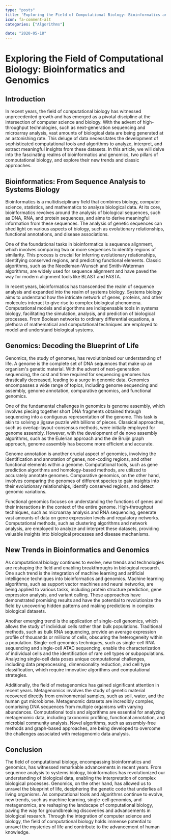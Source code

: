 ```yaml
---
type: "posts"
title: 'Exploring the Field of Computational Biology: Bioinformatics and Genomics'
icon: fa-comment-alt
categories: ["Algorithms"]

date: "2020-05-18"
---
```




# Exploring the Field of Computational Biology: Bioinformatics and Genomics

## Introduction

In recent years, the field of computational biology has witnessed unprecedented growth and has emerged as a pivotal discipline at the intersection of computer science and biology. With the advent of high-throughput technologies, such as next-generation sequencing and microarray analysis, vast amounts of biological data are being generated at an astonishing rate. This deluge of data necessitates the development of sophisticated computational tools and algorithms to analyze, interpret, and extract meaningful insights from these datasets. In this article, we will delve into the fascinating realms of bioinformatics and genomics, two pillars of computational biology, and explore their new trends and classic approaches.

## Bioinformatics: From Sequence Analysis to Systems Biology

Bioinformatics is a multidisciplinary field that combines biology, computer science, statistics, and mathematics to analyze biological data. At its core, bioinformatics revolves around the analysis of biological sequences, such as DNA, RNA, and protein sequences, and aims to derive meaningful information from these sequences. The analysis of genetic sequences can shed light on various aspects of biology, such as evolutionary relationships, functional annotations, and disease associations.

One of the foundational tasks in bioinformatics is sequence alignment, which involves comparing two or more sequences to identify regions of similarity. This process is crucial for inferring evolutionary relationships, identifying conserved regions, and predicting functional elements. Classic algorithms, such as the Needleman-Wunsch and Smith-Waterman algorithms, are widely used for sequence alignment and have paved the way for modern alignment tools like BLAST and FASTA.

In recent years, bioinformatics has transcended the realm of sequence analysis and expanded into the realm of systems biology. Systems biology aims to understand how the intricate network of genes, proteins, and other molecules interact to give rise to complex biological phenomena. Computational models and algorithms are indispensable tools in systems biology, facilitating the simulation, analysis, and prediction of biological processes. From Boolean networks to ordinary differential equations, a plethora of mathematical and computational techniques are employed to model and understand biological systems.

## Genomics: Decoding the Blueprint of Life

Genomics, the study of genomes, has revolutionized our understanding of life. A genome is the complete set of DNA sequences that make up an organism's genetic material. With the advent of next-generation sequencing, the cost and time required for sequencing genomes has drastically decreased, leading to a surge in genomic data. Genomics encompasses a wide range of topics, including genome sequencing and assembly, genome annotation, comparative genomics, and functional genomics.

One of the fundamental challenges in genomics is genome assembly, which involves piecing together short DNA fragments obtained through sequencing into a contiguous representation of the genome. This task is akin to solving a jigsaw puzzle with billions of pieces. Classical approaches, such as overlap-layout-consensus methods, were initially employed for genome assembly. However, with the development of de novo assembly algorithms, such as the Eulerian approach and the de Bruijn graph approach, genome assembly has become more efficient and accurate.

Genome annotation is another crucial aspect of genomics, involving the identification and annotation of genes, non-coding regions, and other functional elements within a genome. Computational tools, such as gene prediction algorithms and homology-based methods, are utilized to accurately annotate genomes. Comparative genomics, on the other hand, involves comparing the genomes of different species to gain insights into their evolutionary relationships, identify conserved regions, and detect genomic variations.

Functional genomics focuses on understanding the functions of genes and their interactions in the context of the entire genome. High-throughput techniques, such as microarray analysis and RNA sequencing, generate vast amounts of data on gene expression levels and regulatory networks. Computational methods, such as clustering algorithms and network analysis, are employed to analyze and interpret these datasets, providing valuable insights into biological processes and disease mechanisms.

## New Trends in Bioinformatics and Genomics

As computational biology continues to evolve, new trends and technologies are reshaping the field and enabling breakthroughs in biological research. One such trend is the integration of machine learning and artificial intelligence techniques into bioinformatics and genomics. Machine learning algorithms, such as support vector machines and neural networks, are being applied to various tasks, including protein structure prediction, gene expression analysis, and variant calling. These approaches have demonstrated promising results and have the potential to revolutionize the field by uncovering hidden patterns and making predictions in complex biological datasets.

Another emerging trend is the application of single-cell genomics, which allows the study of individual cells rather than bulk populations. Traditional methods, such as bulk RNA sequencing, provide an average expression profile of thousands or millions of cells, obscuring the heterogeneity within a population. Single-cell genomics techniques, such as single-cell RNA sequencing and single-cell ATAC sequencing, enable the characterization of individual cells and the identification of rare cell types or subpopulations. Analyzing single-cell data poses unique computational challenges, including data preprocessing, dimensionality reduction, and cell type classification, which require innovative algorithms and computational strategies.

Additionally, the field of metagenomics has gained significant attention in recent years. Metagenomics involves the study of genetic material recovered directly from environmental samples, such as soil, water, and the human gut microbiome. Metagenomic datasets are incredibly complex, comprising DNA sequences from multiple organisms with varying abundances. Computational tools and algorithms are essential for analyzing metagenomic data, including taxonomic profiling, functional annotation, and microbial community analysis. Novel algorithms, such as assembly-free methods and graph-based approaches, are being developed to overcome the challenges associated with metagenomic data analysis.

## Conclusion

The field of computational biology, encompassing bioinformatics and genomics, has witnessed remarkable advancements in recent years. From sequence analysis to systems biology, bioinformatics has revolutionized our understanding of biological data, enabling the interpretation of complex biological processes. Genomics, on the other hand, has allowed us to unravel the blueprint of life, deciphering the genetic code that underlies all living organisms. As computational tools and algorithms continue to evolve, new trends, such as machine learning, single-cell genomics, and metagenomics, are reshaping the landscape of computational biology, paving the way for groundbreaking discoveries and advancements in biological research. Through the integration of computer science and biology, the field of computational biology holds immense potential to unravel the mysteries of life and contribute to the advancement of human knowledge.